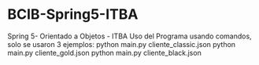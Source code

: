 # BCIB-Spring5-ITBA
 Spring 5- Orientado a Objetos - ITBA
Uso del Programa usando comandos, solo se usaron 3 ejemplos:
		python main.py cliente_classic.json
		python main.py cliente_gold.json
		python main.py cliente_black.json
